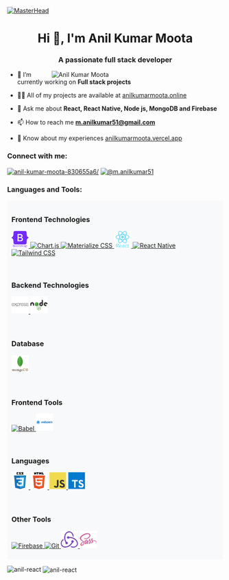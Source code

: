 [![MasterHead](https://cubettech.com/wp-content/uploads/2021/05/WEB-Full-Stack-Developer.jpg)](https://rishavchanda.io)
<h1 align="center">Hi 👋, I'm Anil Kumar Moota</h1>
<h3 align="center">A passionate full stack developer</h3>
<img align="right" alt="Anil Kumar Moota" width="400" src="https://cdn.dribbble.com/users/1162077/screenshots/3848914/programmer.gif">

- 🔭 I’m currently working on **Full stack projects**

- 👨‍💻 All of my projects are available at [anilkumarmoota.online](anilkumarmoota.online)

- 💬 Ask me about **React, React Native, Node js, MongoDB and Firebase**

- 📫 How to reach me **m.anilkumar51@gmail.com**

- 📄 Know about my experiences [anilkumarmoota.vercel.app](anilkumarmoota.vercel.app)

<h3 align="left">Connect with me:</h3>
<p align="left">
<a href="https://linkedin.com/in/anil-kumar-moota-830655a6/" target="blank"><img align="center" src="https://raw.githubusercontent.com/rahuldkjain/github-profile-readme-generator/master/src/images/icons/Social/linked-in-alt.svg" alt="anil-kumar-moota-830655a6/" height="30" width="40" /></a>
<a href="https://medium.com/@m.anilkumar51" target="blank"><img align="center" src="https://raw.githubusercontent.com/rahuldkjain/github-profile-readme-generator/master/src/images/icons/Social/medium.svg" alt="@m.anilkumar51" height="30" width="40" /></a>
</p>

<h3 align="left">Languages and Tools:</h3>
<!-- Frontend Technologies -->
<div style="background-color: #f8f9fa; padding: 10px;">
  <h3>Frontend Technologies</h3>
  <p align="left">
    <a href="https://getbootstrap.com" target="_blank" rel="noreferrer">
      <img src="https://raw.githubusercontent.com/devicons/devicon/master/icons/bootstrap/bootstrap-plain-wordmark.svg" alt="Bootstrap" width="40" height="40"/>
    </a>
    <a href="https://www.chartjs.org" target="_blank" rel="noreferrer">
      <img src="https://www.chartjs.org/media/logo-title.svg" alt="Chart.js" width="40" height="40"/>
    </a>
    <a href="https://materializecss.com/" target="_blank" rel="noreferrer">
      <img src="https://raw.githubusercontent.com/prplx/svg-logos/5585531d45d294869c4eaab4d7cf2e9c167710a9/svg/materialize.svg" alt="Materialize CSS" width="40" height="40"/>
    </a>
    <a href="https://reactjs.org/" target="_blank" rel="noreferrer">
      <img src="https://raw.githubusercontent.com/devicons/devicon/master/icons/react/react-original-wordmark.svg" alt="React.js" width="40" height="40"/>
    </a>
    <a href="https://reactnative.dev/" target="_blank" rel="noreferrer">
      <img src="https://reactnative.dev/img/header_logo.svg" alt="React Native" width="40" height="40"/>
    </a>
    <a href="https://tailwindcss.com/" target="_blank" rel="noreferrer">
      <img src="https://www.vectorlogo.zone/logos/tailwindcss/tailwindcss-icon.svg" alt="Tailwind CSS" width="40" height="40"/>
    </a>
  </p>
</div>

<!-- Backend Technologies -->
<div style="background-color: #f8f9fa; padding: 10px;">
  <h3>Backend Technologies</h3>
  <p align="left">
    <a href="https://expressjs.com" target="_blank" rel="noreferrer">
      <img src="https://raw.githubusercontent.com/devicons/devicon/master/icons/express/express-original-wordmark.svg" alt="Express.js" width="40" height="40"/>
    </a>
    <a href="https://nodejs.org" target="_blank" rel="noreferrer">
      <img src="https://raw.githubusercontent.com/devicons/devicon/master/icons/nodejs/nodejs-original-wordmark.svg" alt="Node.js" width="40" height="40"/>
    </a>
  </p>
</div>

<!-- Database -->
<div style="background-color: #f8f9fa; padding: 10px;">
  <h3>Database</h3>
  <p align="left">
    <a href="https://www.mongodb.com/" target="_blank" rel="noreferrer">
      <img src="https://raw.githubusercontent.com/devicons/devicon/master/icons/mongodb/mongodb-original-wordmark.svg" alt="MongoDB" width="40" height="40"/>
    </a>
  </p>
</div>

<!-- Frontend Tools -->
<div style="background-color: #f8f9fa; padding: 10px;">
  <h3>Frontend Tools</h3>
  <p align="left">
    <a href="https://babeljs.io/" target="_blank" rel="noreferrer">
      <img src="https://www.vectorlogo.zone/logos/babeljs/babeljs-icon.svg" alt="Babel" width="40" height="40"/>
    </a>
    <a href="https://webpack.js.org" target="_blank" rel="noreferrer">
      <img src="https://raw.githubusercontent.com/devicons/devicon/d00d0969292a6569d45b06d3f350f463a0107b0d/icons/webpack/webpack-original-wordmark.svg" alt="Webpack" width="40" height="40"/>
    </a>
  </p>
</div>

<!-- Languages -->
<div style="background-color: #f8f9fa; padding: 10px;">
  <h3>Languages</h3>
  <p align="left">
    <a href="https://www.w3schools.com/css/" target="_blank" rel="noreferrer">
      <img src="https://raw.githubusercontent.com/devicons/devicon/master/icons/css3/css3-original-wordmark.svg" alt="CSS3" width="40" height="40"/>
    </a>
    <a href="https://www.w3.org/html/" target="_blank" rel="noreferrer">
      <img src="https://raw.githubusercontent.com/devicons/devicon/master/icons/html5/html5-original-wordmark.svg" alt="HTML5" width="40" height="40"/>
    </a>
    <a href="https://developer.mozilla.org/en-US/docs/Web/JavaScript" target="_blank" rel="noreferrer">
      <img src="https://raw.githubusercontent.com/devicons/devicon/master/icons/javascript/javascript-original.svg" alt="JavaScript" width="40" height="40"/>
    </a>
    <a href="https://www.typescriptlang.org/" target="_blank" rel="noreferrer">
      <img src="https://raw.githubusercontent.com/devicons/devicon/master/icons/typescript/typescript-original.svg" alt="TypeScript" width="40" height="40"/>
    </a>
  </p>
</div>

<!-- Other Tools -->
<div style="background-color: #f8f9fa; padding: 10px;">
  <h3>Other Tools</h3>
  <p align="left">
    <a href="https://firebase.google.com/" target="_blank" rel="noreferrer">
      <img src="https://www.vectorlogo.zone/logos/firebase/firebase-icon.svg" alt="Firebase" width="40" height="40"/>
    </a>
    <a href="https://git-scm.com/" target="_blank" rel="noreferrer">
      <img src="https://www.vectorlogo.zone/logos/git-scm/git-scm-icon.svg" alt="Git" width="40" height="40"/>
    </a>
    <a href="https://redux.js.org" target="_blank" rel="noreferrer">
      <img src="https://raw.githubusercontent.com/devicons/devicon/master/icons/redux/redux-original.svg" alt="Redux" width="40" height="40"/>
    </a>
    <a href="https://sass-lang.com" target="_blank" rel="noreferrer">
      <img src="https://raw.githubusercontent.com/devicons/devicon/master/icons/sass/sass-original.svg" alt="Sass" width="40" height="40"/>
    </a>
  </p>
</div>


<p><img align="left" src="https://github-readme-stats.vercel.app/api/top-langs?username=anil-react&show_icons=true&locale=en&layout=compact" alt="anil-react" /></p>

<p>&nbsp;<img align="center" src="https://github-readme-stats.vercel.app/api?username=anil-react&show_icons=true&locale=en" alt="anil-react" /></p>

